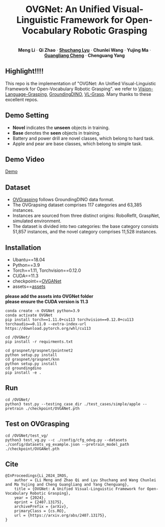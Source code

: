 
<p align="center">
  <h1 align="center">OVGNet: An Unified Visual-Linguistic Framework for Open-Vocabulary Robotic Grasping</h1>
  <p align="center">


   <br />
    <strong>Meng Li</strong></a>
    ·
    <strong>Qi Zhao</strong></a>
    ·
    <a href="https://cv-shuchanglyu.github.io/EnHome.html"><strong>Shuchang Lyu</strong></a>
    ·
    <strong>Chunlei Wang</strong></a>    
    ·
    <strong>Yujing Ma</strong></a>
    ·
    <a href="https://sites.google.com/view/guangliangcheng"><strong>Guangliang Cheng</strong></a>
    ·
    <strong>Chenguang Yang</strong></a>
    <br />
<p align="center">

    
  </p>





## Highlight!!!!
This repo is the implementation of "OVGNet: An Unified Visual-Linguistic Framework for Open-Vocabulary Robotic Grasping". we refer to [Vision-Language-Grasping](https://github.com/xukechun/Vision-Language-Grasping), [GroundingDINO](https://github.com/IDEA-Research/GroundingDINO), [VL-Grasp](https://github.com/luyh20/VL-Grasp). Many thanks to these excellent repos.



## Demo Setting
* **Novel** indicates the **unseen** objects in training.
* **Base** denotes the **seen** objects in training.
* Battery and power drill are novel classes, which belong to hard task.
* Apple and pear are base classes, which belong to simple task.

      





## Demo Video


[Demo](https://github.com/cv516Buaa/OVGNet/assets/94512783/6a4a1f64-6c7f-4012-8774-60babf933290)


## Dataset
* [OVGrasping](https://pan.baidu.com/s/113wBIJ-hWnSJNkWlngPqAg?pwd=8667) follows GroundingDINO data format.
* The OVGrapsing dataset comprises 117 categories and 63,385 instances.
* Instances are sourced from three distinct origins: RoboRefIt, GraspNet, simulated environment.
* The dataset is divided into two categories: the base category consists 51,857 instances, and the novel category comprises 11,528 instances. 

## Installation
* Ubantu==18.04
* Python==3.9 
* Torch==1.11, Torchvision==0.12.0
* CUDA==11.3
* checkpoint==[OVGANet](https://pan.baidu.com/s/13j4XBza1LNzsh-5RSfdFiQ?pwd=f3md)
* assets==[assets](https://pan.baidu.com/s/1vUestnCMZKZU5Kb2lC1LMA?pwd=uov1)

**please add the assets into OVGNet folder**
<br />
**please ensure the CUDA version is 11.3**
```
conda create -n OVGNet python=3.9
conda activate OVGNet
pip install torch==1.11.0+cu113 torchvision==0.12.0+cu113 torchaudio==0.11.0 --extra-index-url https://download.pytorch.org/whl/cu113
```


```
cd /OVGNet/
pip install -r requirments.txt
```

```
cd graspnet/graspnet/pointnet2
python setup.py install
cd graspnet/graspnet/knn
python setup.py install
cd groundingdino
pip install -e .
```

## Run
```
cd /OVGNet/
python3 test.py --testing_case_dir ./test_cases/simple/apple --pretrain ./checkpoint/OVGANet.pth
```

## Test on OVGrasping
```
cd /OVGNet/test_vg/
python3 test_vg.py --c ./config/cfg_odvg.py --datasets ./config/datasets_vg_example.json --pretrain_model_path  ./checkpoint/OVGANet.pth
```

## Cite
```
@InProceedings{Li_2024_IROS,
    author = {Li Meng and Zhao Qi and Lyu Shuchang and Wang Chunlei and Ma Yujing and Cheng Guangliang and Yang Chenguang},
    title = {OVGNet: A Unified Visual-Linguistic Framework for Open-Vocabulary Robotic Grasping},
    year = {2024},
    eprint = {2407.13175},
    archivePrefix = {arXiv},
    primaryClass = {cs.RO},
    url = {https://arxiv.org/abs/2407.13175}, 
}
